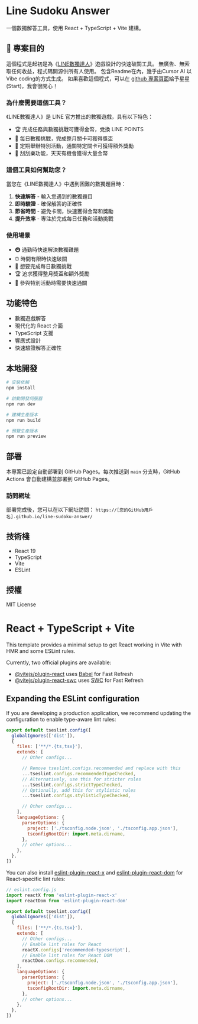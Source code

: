 # Line Sudoku Answer

一個數獨解答工具，使用 React + TypeScript + Vite 建構。

## 🎯 專案目的

這個程式是起初是為《[LINE數獨達人](https://play.google.com/store/apps/details?id=com.linecorp.LGSNPTW&hl=zh_TW)》遊戲設計的快速破關工具。
無廣告、無索取任何收益，程式碼開源供所有人使用。
包含Readme在內，幾乎由Cursor AI 以 Vibe coding的方式生成。
如果喜歡這個程式，可以在 [github 專案頁面](https://github.com/lalame888/line-sudoku-answer)給予星星(Start)，我會很開心！

### 為什麼需要這個工具？

《LINE數獨達人》是 LINE 官方推出的數獨遊戲，具有以下特色：
- 🏆 完成任務與數獨挑戰可獲得金幣，兌換 LINE POINTS
- 📅 每日數獨挑戰，完成整月關卡可獲得獎盃
- 🎁 定期舉辦特別活動，通關特定關卡可獲得額外獎勵
- 🎯 刮刮樂功能，天天有機會獲得大量金幣

### 這個工具如何幫助您？

當您在《LINE數獨達人》中遇到困難的數獨題目時：
1. **快速解答** - 輸入您遇到的數獨題目
2. **即時驗證** - 確保解答的正確性
3. **節省時間** - 避免卡關，快速獲得金幣和獎勵
4. **提升效率** - 專注於完成每日任務和活動挑戰

### 使用場景

- 🚇 通勤時快速解決數獨難題
- ⏰ 時間有限時快速破關
- 🎯 想要完成每日數獨挑戰
- 🏆 追求獲得整月獎盃和額外獎勵
- 🎁 參與特別活動時需要快速通關

## 功能特色

- 數獨遊戲解答
- 現代化的 React 介面
- TypeScript 支援
- 響應式設計
- 快速驗證解答正確性

## 本地開發

```bash
# 安裝依賴
npm install

# 啟動開發伺服器
npm run dev

# 建構生產版本
npm run build

# 預覽生產版本
npm run preview
```

## 部署

本專案已設定自動部署到 GitHub Pages。每次推送到 `main` 分支時，GitHub Actions 會自動建構並部署到 GitHub Pages。

### 訪問網址

部署完成後，您可以在以下網址訪問：
`https://[您的GitHub用戶名].github.io/line-sudoku-answer/`

## 技術棧

- React 19
- TypeScript
- Vite
- ESLint

## 授權

MIT License

# React + TypeScript + Vite

This template provides a minimal setup to get React working in Vite with HMR and some ESLint rules.

Currently, two official plugins are available:

- [@vitejs/plugin-react](https://github.com/vitejs/vite-plugin-react/blob/main/packages/plugin-react) uses [Babel](https://babeljs.io/) for Fast Refresh
- [@vitejs/plugin-react-swc](https://github.com/vitejs/vite-plugin-react/blob/main/packages/plugin-react-swc) uses [SWC](https://swc.rs/) for Fast Refresh

## Expanding the ESLint configuration

If you are developing a production application, we recommend updating the configuration to enable type-aware lint rules:

```js
export default tseslint.config([
  globalIgnores(['dist']),
  {
    files: ['**/*.{ts,tsx}'],
    extends: [
      // Other configs...

      // Remove tseslint.configs.recommended and replace with this
      ...tseslint.configs.recommendedTypeChecked,
      // Alternatively, use this for stricter rules
      ...tseslint.configs.strictTypeChecked,
      // Optionally, add this for stylistic rules
      ...tseslint.configs.stylisticTypeChecked,

      // Other configs...
    ],
    languageOptions: {
      parserOptions: {
        project: ['./tsconfig.node.json', './tsconfig.app.json'],
        tsconfigRootDir: import.meta.dirname,
      },
      // other options...
    },
  },
])
```

You can also install [eslint-plugin-react-x](https://github.com/Rel1cx/eslint-react/tree/main/packages/plugins/eslint-plugin-react-x) and [eslint-plugin-react-dom](https://github.com/Rel1cx/eslint-react/tree/main/packages/plugins/eslint-plugin-react-dom) for React-specific lint rules:

```js
// eslint.config.js
import reactX from 'eslint-plugin-react-x'
import reactDom from 'eslint-plugin-react-dom'

export default tseslint.config([
  globalIgnores(['dist']),
  {
    files: ['**/*.{ts,tsx}'],
    extends: [
      // Other configs...
      // Enable lint rules for React
      reactX.configs['recommended-typescript'],
      // Enable lint rules for React DOM
      reactDom.configs.recommended,
    ],
    languageOptions: {
      parserOptions: {
        project: ['./tsconfig.node.json', './tsconfig.app.json'],
        tsconfigRootDir: import.meta.dirname,
      },
      // other options...
    },
  },
])
```
